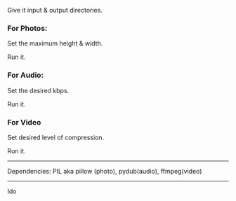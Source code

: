 Give it input & output directories.

### For Photos:

Set the maximum height & width.

Run it.

### For Audio:

Set the desired kbps.

Run it.

### For Video

Set desired level of compression.

Run it.

---

Dependencies: PIL aka pillow (photo), pydub(audio), ffmpeg(video)

---

Ido
